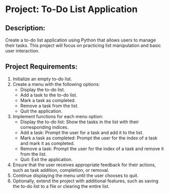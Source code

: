 # Project: To-Do List Application

## Description:

Create a to-do list application using Python that allows users to manage their tasks. This project will focus on practicing list manipulation and basic user interaction.

## Project Requirements:

1. Initialize an empty to-do list.
2. Create a menu with the following options:
   - Display the to-do list.
   - Add a task to the to-do list.
   - Mark a task as completed.
   - Remove a task from the list.
   - Quit the application.
3. Implement functions for each menu option:
   - Display the to-do list: Show the tasks in the list with their corresponding indices.
   - Add a task: Prompt the user for a task and add it to the list.
   - Mark a task as completed: Prompt the user for the index of a task and mark it as completed.
   - Remove a task: Prompt the user for the index of a task and remove it from the list.
   - Quit: Exit the application.
4. Ensure that the user receives appropriate feedback for their actions, such as task addition, completion, or removal.
5. Continue displaying the menu until the user chooses to quit.
6. Optionally, extend the project with additional features, such as saving the to-do list to a file or clearing the entire list.

